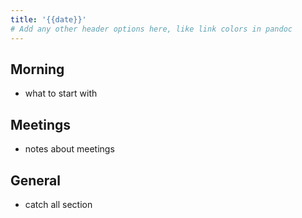 ```yaml
---
title: '{{date}}'
# Add any other header options here, like link colors in pandoc
---
```


## Morning

* what to start with

## Meetings

* notes about meetings

## General

* catch all section


